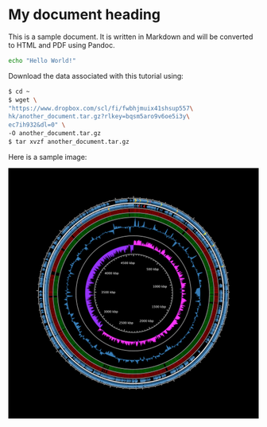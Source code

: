 # My document heading

This is a sample document. It is written in Markdown and will be converted to HTML and PDF using Pandoc.

```bash
echo "Hello World!"
```

Download the data associated with this tutorial using:

```bash
$ cd ~
$ wget \
"https://www.dropbox.com/scl/fi/fwbhjmuix41shsup557\
hk/another_document.tar.gz?rlkey=bqsm5aro9v6oe5i3y\
ec7ih932&dl=0" \
-O another_document.tar.gz
$ tar xvzf another_document.tar.gz
```

Here is a sample image:

![This is a sample image](includes/c0bdc48e7fdfb7ca9f2b17c9aa41bbef.png)
